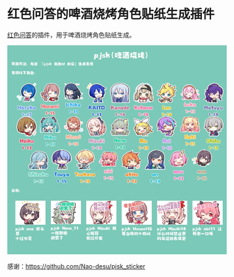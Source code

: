 # 红色问答的啤酒烧烤角色贴纸生成插件

[红色问答](https://github.com/super1207/redreply)的插件，用于啤酒烧烤角色贴纸生成。

![pjsk](0.webp)

感谢：https://github.com/Nao-desu/pjsk_sticker

